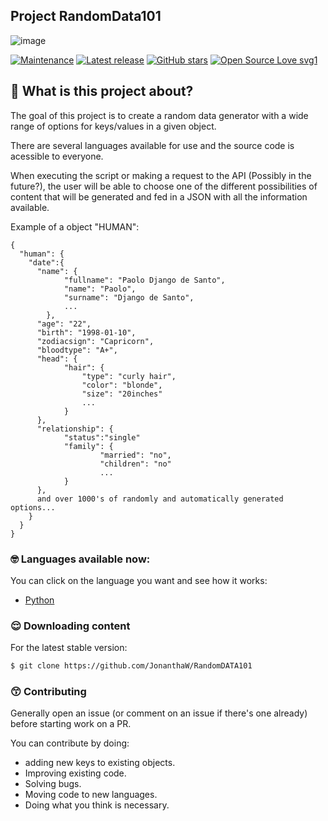 ## Project RandomData101

![image](https://github.com/JonanthaW/RandomDATA101/blob/main/python/assets/logo.png)

[![Maintenance](https://img.shields.io/badge/Maintained%3F-yes-green.svg)](https://github.com/JonanthaW/RandomDATA101) 
[![Latest release](https://badgen.net/github/release/JonanthaW/RandomDATA101)](https://github.com/release/JonanthaW/RandomDATA101) 
[![GitHub stars](https://badgen.net/github/stars/JonanthaW/RandomDATA101)](https://GitHub.com/JonanthaW/RandomDATA101/stargazers/)
[![Open Source Love svg1](https://badges.frapsoft.com/os/v2/open-source.png?v=103)](https://github.com/ellerbrock/open-source-badges/)


## :thinking: What is this project about?

The goal of this project is to create a random data generator with a wide range of options for keys/values in a given object.

There are several languages available for use and the source code is acessible to everyone.

When executing the script or making a request to the API (Possibly in the future?), the user will be able to choose one of the different possibilities of content that will be generated and fed in a JSON with all the information available.

Example of a object "HUMAN":

```
{
  "human": {
    "date":{
      "name": {
          	"fullname": "Paolo Django de Santo",
          	"name": "Paolo",
          	"surname": "Django de Santo",
          	...
        },
      "age": "22",
      "birth": "1998-01-10",
      "zodiacsign": "Capricorn",
      "bloodtype": "A+",
      "head": {
      		"hair": {
      			"type": "curly hair",
      			"color": "blonde",
      			"size": "20inches"
      			...
      		}
      },
      "relationship": {
      		"status":"single"
      		"family": {
      				"married": "no",
      				"children": "no"
      				...
      		}
      },
      and over 1000's of randomly and automatically generated options...
    }
  }
}

```

### :nerd_face: Languages available now:
You can click on the language you want and see how it works:

* [Python](https://github.com/JonanthaW/RandomDATA101/tree/main/python)

### :relieved: Downloading content

For the latest stable version:

```bash
$ git clone https://github.com/JonanthaW/RandomDATA101
```

### :kissing_smiling_eyes: Contributing

Generally open an issue (or comment on an issue if there's one already) before starting work on a PR.

You can contribute by doing:
* adding new keys to existing objects.
* Improving existing code.
* Solving bugs.
* Moving code to new languages.
* Doing what you think is necessary.
